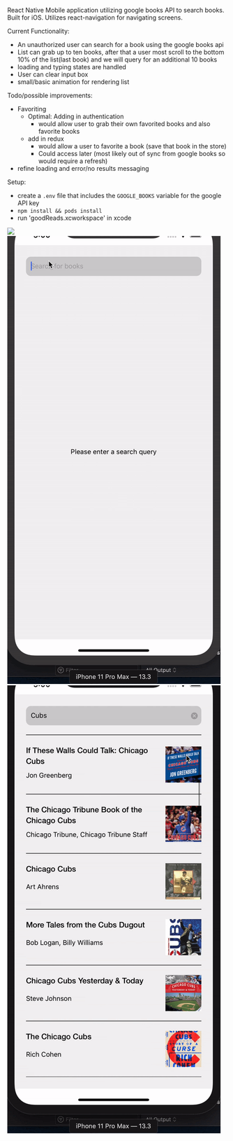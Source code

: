 React Native Mobile application utilizing google books API to search books. Built for iOS. Utilizes react-navigation for navigating screens.

Current Functionality:

- An unauthorized user can search for a book using the google books api
- List can grab up to ten books, after that a user most scroll to the bottom 10% of the list(last book) and we will query for an additional 10 books
- loading and typing states are handled
- User can clear input box
- small/basic animation for rendering list

Todo/possible improvements:

- Favoriting
  - Optimal: Adding in authentication
    - would allow user to grab their own favorited books and also favorite books
  - add in redux
    - would allow a user to favorite a book (save that book in the store)
    - Could access later (most likely out of sync from google books so would require a refresh)
- refine loading and error/no results messaging

Setup:

- create a `.env` file that includes the `GOOGLE_BOOKS` variable for the google API key
- `npm install && pods install`
- run 'goodReads.xcworkspace' in xcode

![](updatedscroll.gif)
![](search.gif)
![](badsearch.gif)
